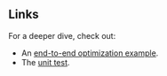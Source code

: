 
## Links

For a deeper dive, check out:

* An [end-to-end optimization example](https://github.com/C5T/Current/blob/stable/examples/Optimize/optimize.cc).
* The [unit test](https://github.com/C5T/Current/blob/stable/fncas/test.cc).
